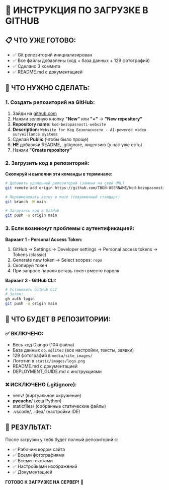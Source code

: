 # 🚀 ИНСТРУКЦИЯ ПО ЗАГРУЗКЕ В GITHUB

## 📋 **ЧТО УЖЕ ГОТОВО:**
- ✅ Git репозиторий инициализирован
- ✅ Все файлы добавлены (код + база данных + 129 фотографий)
- ✅ Сделано 3 коммита
- ✅ README.md с документацией

## 🔧 **ЧТО НУЖНО СДЕЛАТЬ:**

### 1. **Создать репозиторий на GitHub:**
1. Зайди на [github.com](https://github.com)
2. Нажми зеленую кнопку **"New"** или **"+"** → **"New repository"**
3. **Repository name:** `kod-bezopasnosti-website`
4. **Description:** `Website for Код Безопасности - AI-powered video surveillance systems`
5. Сделай **Public** (чтобы было проще)
6. **НЕ** добавляй README, .gitignore, лицензию (у нас уже есть)
7. Нажми **"Create repository"**

### 2. **Загрузить код в репозиторий:**

**Скопируй и выполни эти команды в терминале:**

```bash
# Добавить удаленный репозиторий (замени на свой URL)
git remote add origin https://github.com/ТВОЙ-USERNAME/kod-bezopasnosti-website.git

# Переименовать ветку в main (современный стандарт)
git branch -M main

# Загрузить код в GitHub
git push -u origin main
```

### 3. **Если возникнут проблемы с аутентификацией:**

**Вариант 1 - Personal Access Token:**
1. GitHub → Settings → Developer settings → Personal access tokens → Tokens (classic)
2. Generate new token → Select scopes: `repo`
3. Скопируй токен
4. При запросе пароля вставь токен вместо пароля

**Вариант 2 - GitHub CLI:**
```bash
# Установить GitHub CLI
# Затем:
gh auth login
git push -u origin main
```

## 📁 **ЧТО БУДЕТ В РЕПОЗИТОРИИ:**

### ✅ **ВКЛЮЧЕНО:**
- Весь код Django (104 файла)
- База данных `db.sqlite3` (все настройки, тексты, заявки)
- 129 фотографий в `media/site_images/`
- Логотип в `static/images/logo.png`
- README.md с документацией
- DEPLOYMENT_GUIDE.md с инструкциями

### ❌ **ИСКЛЮЧЕНО (.gitignore):**
- venv/ (виртуальное окружение)
- __pycache__/ (кеш Python)
- staticfiles/ (собранные статические файлы)
- .vscode/, .idea/ (настройки IDE)

## 🎯 **РЕЗУЛЬТАТ:**
После загрузки у тебя будет полный репозиторий с:
- ✅ Рабочим кодом сайта
- ✅ Всеми фотографиями
- ✅ Всеми текстами
- ✅ Настройками изображений
- ✅ Документацией

**ГОТОВО К ЗАГРУЗКЕ НА СЕРВЕР!** 💪
